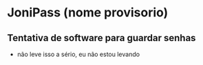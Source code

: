 # JoniPass (nome provisorio)
## Tentativa de software para guardar senhas
- não leve isso a sério, eu não estou levando